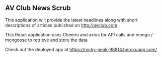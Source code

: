 ## AV Club News Scrub

This application will provide the latest headlines along with short descriptions of articles published on http://avclub.com

This React application uses Cheerio and axios for API calls and mongo / mongoose to retrieve and store the data

Check out the deployed app at https://rocky-peak-98814.herokuapp.com/